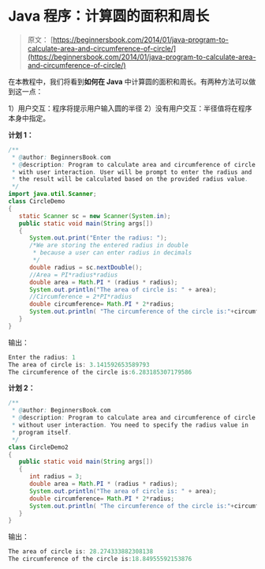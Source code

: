 # Java 程序：计算圆的面积和周长

> 原文： [https://beginnersbook.com/2014/01/java-program-to-calculate-area-and-circumference-of-circle/](https://beginnersbook.com/2014/01/java-program-to-calculate-area-and-circumference-of-circle/)

在本教程中，我们将看到**如何在 Java** 中计算圆的面积和周长。有两种方法可以做到这一点：

1）用户交互：程序将提示用户输入圆的半径
2）没有用户交互：半径值将在程序本身中指定。

**计划 1：**

```java
/**
 * @author: BeginnersBook.com
 * @description: Program to calculate area and circumference of circle
 * with user interaction. User will be prompt to enter the radius and 
 * the result will be calculated based on the provided radius value.
 */
import java.util.Scanner;
class CircleDemo
{
   static Scanner sc = new Scanner(System.in);
   public static void main(String args[])
   {
      System.out.print("Enter the radius: ");
      /*We are storing the entered radius in double
       * because a user can enter radius in decimals
       */
      double radius = sc.nextDouble();
      //Area = PI*radius*radius
      double area = Math.PI * (radius * radius);
      System.out.println("The area of circle is: " + area);
      //Circumference = 2*PI*radius
      double circumference= Math.PI * 2*radius;
      System.out.println( "The circumference of the circle is:"+circumference) ;
   }
}
```

输出：

```java
Enter the radius: 1
The area of circle is: 3.141592653589793
The circumference of the circle is:6.283185307179586
```

**计划 2：**

```java
/**
 * @author: BeginnersBook.com
 * @description: Program to calculate area and circumference of circle
 * without user interaction. You need to specify the radius value in 
 * program itself.
 */
class CircleDemo2
{
   public static void main(String args[])
   {
      int radius = 3;
      double area = Math.PI * (radius * radius);
      System.out.println("The area of circle is: " + area);
      double circumference= Math.PI * 2*radius;
      System.out.println( "The circumference of the circle is:"+circumference) ;
   }
}
```

输出：

```java
The area of circle is: 28.274333882308138
The circumference of the circle is:18.84955592153876
```